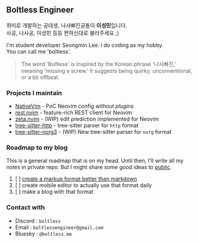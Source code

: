 ## Boltless Engineer

취미로 개발하는 공대생, 나사빠진공돌이 **이성민**입니다.\
사공, 나사공, 이성민 등등 편하신대로 불러주세요 ;)

I'm student developer Seongmin Lee. I do coding as my hobby.\
You can call me 'boltless'.

> The word 'Boltless' is inspired by the Korean phrase '나사빠진,' meaning 'missing a screw.' It suggests being quirky, unconventional, or a bit offbeat.

### Projects I maintain

- [NativeVim](https://github.com/boltlessengineer/NativeVim) - PoC Neovim config *without plugins*
- [rest.nvim](https://github.com/rest-nvim/rest.nvim) - feature-rich REST client for Neovim
- [zeta.nvim](https://github.com/boltlessengineer/zeta.nvim) - (WIP) edit prediction implemented for Neovim
- [tree-sitter-http](https://github.com/rest-nvim/tree-sitter-http) - tree-sitter parser for `http` format
- [tree-sitter-norg3](https://github.com/tree-sitter-norg3) - (WIP) New tree-sitter parser for `norg` format

### Roadmap to my blog

This is a general roadmap that is on my head.
Until then, I'll write all my notes in private repo.
But I might share some good ideas to [public](https://boltlessengineer.github.io/).

1. [ ] [create a markup format better than markdown](https://github.com/nvim-neorg/norg-specs)
2. [ ] create mobile editor to actually use that format daily
3. [ ] make a blog with that format

### Contact with

- Discord : `boltless`
- Email : `boltlessengineer@gmail.com`
- Bluesky : `@boltless.me`
